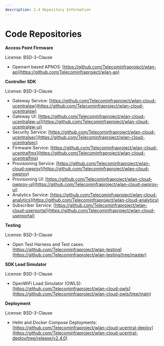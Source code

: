 ```yaml
---
description: 2.4 Repository Information
---
```


# Code Repositories

**Access Point Firmware**

License: BSD-3-Clause

* Openwrt based APNOS: [https://github.com/Telecominfraproject/wlan-ap](https://github.com/Telecominfraproject/wlan-ap)

**Controller SDK**

License: BSD-3-Clause

* Gateway Service: [https://github.com/Telecominfraproject/wlan-cloud-ucentralgw](https://github.com/Telecominfraproject/wlan-cloud-ucentralgw)
* Gateway UI: [https://github.com/Telecominfraproject/wlan-cloud-ucentralgw-ui](https://github.com/Telecominfraproject/wlan-cloud-ucentralgw-ui)
* Security Service: [https://github.com/Telecominfraproject/wlan-cloud-ucentralsec](https://github.com/Telecominfraproject/wlan-cloud-ucentralsec)
* Firmware Service: [https://github.com/Telecominfraproject/wlan-cloud-ucentralfms](https://github.com/Telecominfraproject/wlan-cloud-ucentralfms)
* Provisioning Service: [https://github.com/Telecominfraproject/wlan-cloud-owprov](https://github.com/Telecominfraproject/wlan-cloud-owprov)
* Provisioning UI: [https://github.com/Telecominfraproject/wlan-cloud-owprov-ui](https://github.com/Telecominfraproject/wlan-cloud-owprov-ui)
* Analytics Service: [https://github.com/Telecominfraproject/wlan-cloud-analytics](https://github.com/Telecominfraproject/wlan-cloud-analytics)
* Subscriber Service: [https://github.com/Telecominfraproject/wlan-cloud-userportal](https://github.com/Telecominfraproject/wlan-cloud-userportal)

**Testing**

License: BSD-3-Clause

* Open Test Harness and Test cases: [https://github.com/Telecominfraproject/wlan-testing](https://github.com/Telecominfraproject/wlan-testing/tree/master)

**SDK Load Simulator**

License: BSD-3-Clause

* OpenWiFi Load Simulator (OWLS): [https://github.com/Telecominfraproject/wlan-cloud-owls](https://github.com/Telecominfraproject/wlan-cloud-owls/tree/main)

**Deployment**

License: BSD-3-Clause

* Helm and Docker Compose Deployments: [https://github.com/Telecominfraproject/wlan-cloud-ucentral-deploy](https://github.com/Telecominfraproject/wlan-cloud-ucentral-deploy/tree/release/v2.4.0)
